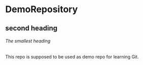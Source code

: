 # DemoRepository

## second heading

###### The smallest heading

This repo is supposed to be used as demo repo for learning Git.
